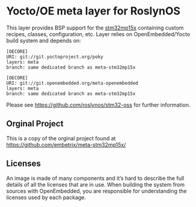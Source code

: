 # Yocto/OE meta layer for RoslynOS

This layer provides BSP support for the [stm32mp15x](https://wiki.st.com/stm32mpu/wiki/Category:STM32MP15x) containing custom recipes, classes, configuration, etc. Layer relies on OpenEmbedded/Yocto build system and depends on:

```
[OECORE]
URI: git://git.yoctoproject.org/poky
layers: meta
branch: same dedicated branch as meta-stm32mp15x

[OECORE]
URI: git://git.openembedded.org/meta-openembedded
layers: meta
branch: same dedicated branch as meta-stm32mp15x
```

Please see https://github.com/roslynos/stm32-oss for further information.

## Orginal Project 

This is a copy of the orginal project found at https://github.com/embetrix/meta-stm32mp15x/

## Licenses

An image is made of many components and it’s hard to describe the full details of all the licenses that are in use. When building the system from sources with OpenEmbedded, you are responsible for understanding the licenses used by each package.
